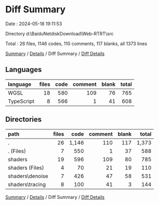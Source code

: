 # Diff Summary

Date : 2024-05-18 19:11:53

Directory d:\\BaiduNetdiskDownload\\Web-RTRT\\src

Total : 26 files,  1146 codes, 110 comments, 117 blanks, all 1373 lines

[Summary](results.md) / [Details](details.md) / Diff Summary / [Diff Details](diff-details.md)

## Languages
| language | files | code | comment | blank | total |
| :--- | ---: | ---: | ---: | ---: | ---: |
| WGSL | 18 | 580 | 109 | 76 | 765 |
| TypeScript | 8 | 566 | 1 | 41 | 608 |

## Directories
| path | files | code | comment | blank | total |
| :--- | ---: | ---: | ---: | ---: | ---: |
| . | 26 | 1,146 | 110 | 117 | 1,373 |
| . (Files) | 7 | 550 | 1 | 37 | 588 |
| shaders | 19 | 596 | 109 | 80 | 785 |
| shaders (Files) | 4 | 70 | 21 | 19 | 110 |
| shaders\\denoise | 7 | 426 | 47 | 58 | 531 |
| shaders\\tracing | 8 | 100 | 41 | 3 | 144 |

[Summary](results.md) / [Details](details.md) / Diff Summary / [Diff Details](diff-details.md)